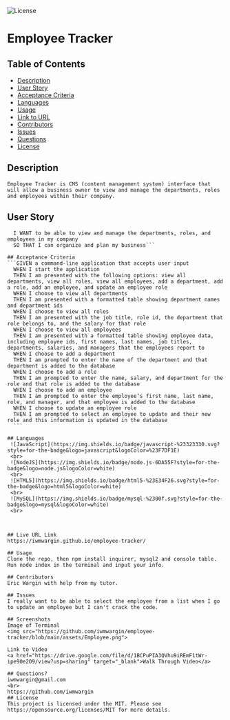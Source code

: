 
  ![License](https://img.shields.io/badge/License-MIT-yellow.svg)
  # Employee Tracker
  ## Table of Contents
  * [Description](#description)
  * [User Story](#user-story)
  * [Acceptance Criteria](#acceptance-criteria)
  * [Languages](#languages)
  * [Usage](#usage)
  * [Link to URL](#live-url-link)
  * [Contributors](#contributors)
  * [Issues](#issues)
  * [Questions](#questions)
  * [License](#license)
  

  ## Description
    Employee Tracker is CMS (content management system) interface that will allow a business owner to view and manage the departments, roles and employees within their company.
  ## User Story
  ```AS A business owner
    I WANT to be able to view and manage the departments, roles, and employees in my company
    SO THAT I can organize and plan my business```

  ## Acceptance Criteria
  ```GIVEN a command-line application that accepts user input
    WHEN I start the application
    THEN I am presented with the following options: view all departments, view all roles, view all employees, add a department, add a role, add an employee, and update an employee role
    WHEN I choose to view all departments
    THEN I am presented with a formatted table showing department names and department ids
    WHEN I choose to view all roles
    THEN I am presented with the job title, role id, the department that role belongs to, and the salary for that role
    WHEN I choose to view all employees
    THEN I am presented with a formatted table showing employee data, including employee ids, first names, last names, job titles, departments, salaries, and managers that the employees report to
    WHEN I choose to add a department
    THEN I am prompted to enter the name of the department and that department is added to the database
    WHEN I choose to add a role
    THEN I am prompted to enter the name, salary, and department for the role and that role is added to the database
    WHEN I choose to add an employee
    THEN I am prompted to enter the employee’s first name, last name, role, and manager, and that employee is added to the database
    WHEN I choose to update an employee role
    THEN I am prompted to select an employee to update and their new role and this information is updated in the database
    ```
  
  ## Languages
   ![JavaScript](https://img.shields.io/badge/javascript-%23323330.svg?style=for-the-badge&logo=javascript&logoColor=%23F7DF1E)
   <br>
   ![NodeJS](https://img.shields.io/badge/node.js-6DA55F?style=for-the-badge&logo=node.js&logoColor=white)
   <br>
   ![HTML5](https://img.shields.io/badge/html5-%23E34F26.svg?style=for-the-badge&logo=html5&logoColor=white)
   <br>
   ![MySQL](https://img.shields.io/badge/mysql-%2300f.svg?style=for-the-badge&logo=mysql&logoColor=white)
   <br>
   
   

  ## Live URL Link
  https://iwmwargin.github.io/employee-tracker/

  ## Usage
  Clone the repo, then npm install inquirer, mysql2 and console table.  Run node index in the terminal and input your info.

  ## Contributors
  Eric Wargin with help from my tutor.

  ## Issues
  I really want to be able to select the employee from a list when I go to update an employee but I can't crack the code.

  ## Screenshots
  Image of Terminal
  <img src="https://github.com/iwmwargin/employee-tracker/blob/main/assets/Employee.png">
  
  Link to Video
  <a href="https://drive.google.com/file/d/1BCPuPIA3QVhu9iREmF1tWr-ipe90e2O9/view?usp=sharing" target="_blank">Walk Through Video</a>
  
  ## Questions? 
  iwmwargin@gmail.com
  <br>
  https://github.com/iwmwargin
  ## License
  This project is licensed under the MIT. Please see https://opensource.org/licenses/MIT for more details.  